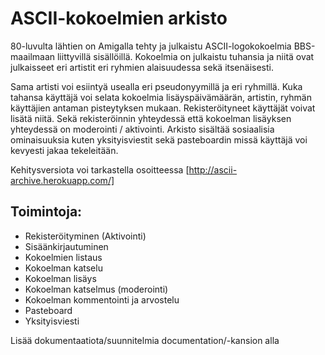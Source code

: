 ASCII-kokoelmien arkisto
=========================
80-luvulta lähtien on Amigalla tehty ja julkaistu ASCII-logokokoelmia BBS-maailmaan liittyvillä sisällöillä.
Kokoelmia on julkaistu tuhansia ja niitä ovat julkaisseet eri artistit eri ryhmien alaisuudessa sekä itsenäisesti.

Sama artisti voi esiintyä usealla eri pseudonyymillä ja eri ryhmillä. Kuka tahansa käyttäjä voi selata kokoelmia lisäyspäivämäärän, artistin, ryhmän käyttäjien antaman pisteytyksen mukaan. Rekisteröityneet käyttäjät voivat lisätä niitä. Sekä rekisteröinnin yhteydessä että kokoelman lisäyksen yhteydessä on moderointi / aktivointi.
Arkisto sisältää sosiaalisia ominaisuuksia kuten yksityisviestit sekä pasteboardin missä käyttäjä voi kevyesti jakaa tekeleitään.

Kehitysversiota voi tarkastella osoitteessa [http://ascii-archive.herokuapp.com/]

Toimintoja:
-----------
* Rekisteröityminen (Aktivointi)
* Sisäänkirjautuminen
* Kokoelmien listaus
* Kokoelman katselu
* Kokoelman lisäys
* Kokoelman katselmus (moderointi)
* Kokoelman kommentointi ja arvostelu
* Pasteboard
* Yksityisviesti


Lisää dokumentaatiota/suunnitelmia documentation/-kansion alla
